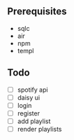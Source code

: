 ## Prerequisites
- sqlc
- air
- npm
- templ

## Todo
- [ ] spotify api
- [ ] daisy ui
- [ ] login
- [ ] register
- [ ] add playlist
- [ ] render playlists
